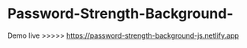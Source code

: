 # Password-Strength-Background-
Demo live >>>>> https://password-strength-background-js.netlify.app
